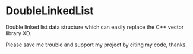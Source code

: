 # DoubleLinkedList
Double linked list data structure which can easily replace the C++ vector library XD.

Please save me trouble and support my project by citing my code, thanks.

